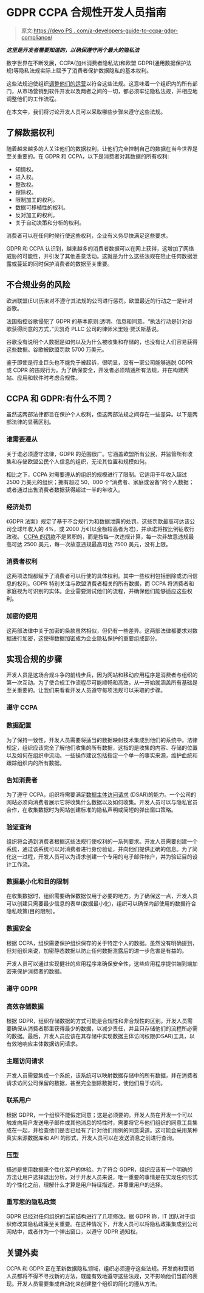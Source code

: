 # GDPR CCPA 合规性开发人员指南

> 原文:[https://devo PS . com/a-developers-guide-to-ccpa-gdpr-compliance/](https://devops.com/a-developers-guide-to-ccpa-gdpr-compliance/)

***这里是开发者需要知道的，以确保遵守两个最大的隐私法***

数字世界在不断发展，CCPA(加州消费者隐私法)和欧盟 GDPR(通用数据保护法规)等隐私法规实际上赋予了消费者保护数据隐私的基本权利。

这些法规迫使组织[调整他们的运营](https://devops.com/how-devops-helped-one-firm-get-gdpr-right/)以符合这些法规。这意味着一个组织内的所有部门，从市场营销到软件开发以及两者之间的一切，都必须牢记隐私法规，并相应地调整他们的工作流程。

在本文中，我们将讨论开发人员可以采取哪些步骤来遵守这些法规。

## 了解数据权利

随着越来越多的人关注他们的数据权利，让他们完全控制自己的数据在当今世界是至关重要的。在 GDPR 和 CCPA，以下是消费者对其数据的所有权利:

*   知情权。
*   进入权。
*   整改权。
*   擦除权。
*   限制加工的权利。
*   数据可移植性的权利。
*   反对加工的权利。
*   关于自动决策和分析的权利。

消费者可以在任何时候行使这些权利，企业有义务尽快满足这些要求。

GDPR 和 CCPA 认识到，越来越多的消费者数据可以在网上获得，这增加了网络威胁的可能性，并引发了其他恶意活动。这就是为什么这些法规在阻止任何数据泄露或蔓延的同时保护消费者的数据至关重要。

## 不合规业务的风险

欧洲联盟(EU)历来对不遵守其法规的公司进行惩罚。欧盟最近的行动之一是针对谷歌。

法国指控谷歌侵犯了 GDPR 的基本原则:透明、信息和同意。“执法行动是针对谷歌获得同意的方式，”贝凯奇 PLLC 公司的律师米里娅·贾沃斯基说。

谷歌没有说明个人数据是如何以及为什么被收集和存储的，也没有让人们容易获得这些数据。谷歌被欧盟罚款 5700 万美元。

鉴于即使是行业巨头也不能免于被起诉，很明显，没有一家公司能够逃脱 GDPR 或 CDPR 的违规行为。为了确保安全，开发者必须精通所有法规，并在构建网站、应用和软件时考虑合规性。

## CCPA 和 GDPR:有什么不同？

虽然这两部法律都旨在保护个人权利，但这两部法规之间存在一些差异。以下是两部法律的显著区别。

### 谁需要遵从

关于谁必须遵守法律，GDPR 的范围很广。它涵盖欧盟所有公民，并监管所有收集和存储欧盟公民个人信息的组织，无论其位置和规模如何。

相比之下，CCPA 对需要遵从的组织的规模进行了限制。它适用于年收入超过 2500 万美元的组织；拥有超过 50，000 个“消费者、家庭或设备”的个人数据；或者通过出售消费者数据获得超过一半的年收入。

### 经济处罚

《GDPR 法案》规定了基于不合规行为和数据泄露的处罚。这些罚款最高可达该公司全球年收入的 4%，或 2000 万€(以金额较高者为准)，并承诺将按比例征收行政税。 [CCPA 的罚款](https://www.forbes.com/sites/forbestechcouncil/2020/05/28/ccpa-fines-fraud-and-fragmented-data/#7ce9be2540ce)不是累积的，而是按每一次违规计算，每一次非故意违规最高可达 2500 美元，每一次故意违规最高可达 7500 美元，没有上限。

### 消费者权利

这两项法规都赋予了消费者可以行使的具体权利。其中一些权利包括删除或访问信息的权利。GDPR 特别关注与欧盟消费者相关的所有数据，而 CCPA 将消费者和家庭视为可识别的实体。企业需要测试他们的流程，并确保他们能够适应这些权利。

### 加密的使用

这两部法律中关于加密的条款虽然相似，但仍有一些差异。这两部法律都要求对数据进行加密，这使得数据加密成为企业隐私保护的重要组成部分。

## 实现合规的步骤

开发人员是这场合规斗争的前线步兵，因为网站和移动应用程序是消费者与组织的第一次互动。为了使合规工作流程尽可能顺畅和高效，从一开始就涵盖所有基础是至关重要的。让我们来看看开发人员遵守每项法规可以采取的步骤。

### 遵守 CCPA

### 数据配置

为了保持一致性，开发人员需要将适当的数据映射技术集成到他们的系统中。法律规定，组织应该完全了解他们收集的所有数据，这指的是收集的内容、存储的位置以及如何在组织中流动。一些操作建议包括指定一个单一的事实来源，维护血统和跟踪组织内的所有数据。

### 告知消费者

为了遵守 CCPA，组织将需要满足[数据主体访问请求](https://securiti.ai/blog/dsar-rights-and-compliance/) (DSAR)的能力。一个公司的网站必须向消费者展示它将收集什么数据以及如何收集。开发人员可以与隐私官员合作，在收集数据时为网站创建标准的隐私声明或简短的弹出窗口策略。

### 验证查询

组织将会遇到消费者根据这些法规行使权利的一系列要求。开发人员需要创建一个系统，通过该系统可以对消费者进行身份验证，并向他们提供正确的信息。为了简化这一过程，开发人员可以为请求创建一个专用的电子邮件帐户，并为验证目的设计工作流。

### 数据最小化和目的限制

在收集数据时，组织需要确保数据仅用于必要的地方。为了确保这一点，开发人员可以创建只需要最少信息的表单(数据最小化)，组织可以确保内部使用的数据符合隐私政策(目的限制)。

### 数据安全

根据 CCPA，组织需要保护组织保存的关于特定个人的数据。虽然没有明确提到，但对组织来说，加密静态数据以防止任何数据泄露后的进一步危害是有益的。

开发人员可以通过实现健壮的应用程序来确保安全性，这些应用程序提供端到端加密来保护消费者的数据。

### 遵守 GDPR

### 高效存储数据

根据 GDPR，组织存储数据的方式可能是合规性和非合规性的区别。开发人员需要确保从消费者那里获得最少的数据，以减少责任，并且只存储他们的流程所必需的数据。最后，开发人员应该在其存储中实现数据主体访问权限(DSAR)工具，以有效地响应主体数据访问请求。

### 主题访问请求

开发人员需要集成一个系统，该系统可以映射数据存储中的所有数据，并在消费者请求访问公司保留的数据，甚至完全删除数据时，使他们易于访问。

### 联系用户

根据 GDPR，一个组织不能假定同意；这是必须要的。开发人员在开发一个可以触发向用户发送电子邮件或其他消息的特性时，需要将它与他们组织的同意工具集成在一起，并检查他们是否已经有了针对他们用例的同意渠道。这可能会采用某种真实来源数据库和 API 的形式，开发人员可以在发送消息之前进行查询。

### 压型

描述是使用数据来个性化客户的体验。为了符合 GDPR，组织应该有一个明确的方法让用户选择退出分析。对于开发人员来说，唯一重要的事情是在实现任何形式的个性化之前，理解什么才算是用户特征描述，并尊重用户的选择。

### 重写您的隐私政策

GDPR 已经对任何组织的当前结构进行了几项修改。据 GDPR 称，IT 团队对于组织修改其隐私政策至关重要。在这种情况下，开发人员可以将隐私政策集成到公司网站中，或者作为一个弹出窗口，以遵守 GDPR 通知权。

## 关键外卖

CCPA 和 GDPR 正在革新数据隐私领域，组织必须遵守这些法规。开发商和营销人员都将不得不寻找新的方法，既能有效地遵守这些法规，又不影响他们当前的表现。开发人员需要集成自动化来创建整个组织的简化的遵从方法。